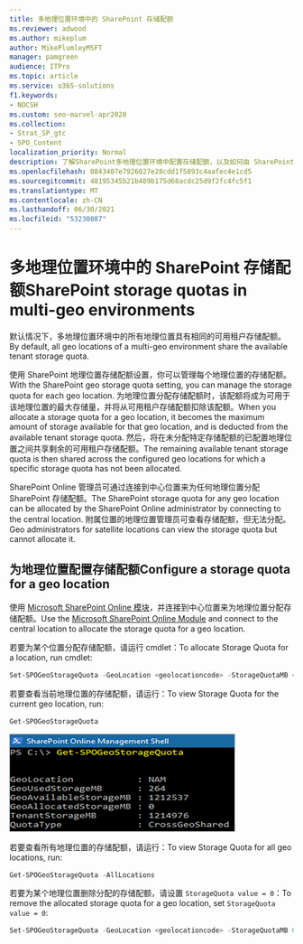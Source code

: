 ```yaml
---
title: 多地理位置环境中的 SharePoint 存储配额
ms.reviewer: adwood
ms.author: mikeplum
author: MikePlumleyMSFT
manager: pamgreen
audience: ITPro
ms.topic: article
ms.service: o365-solutions
f1.keywords:
- NOCSH
ms.custom: seo-marvel-apr2020
ms.collection:
- Strat_SP_gtc
- SPO_Content
localization_priority: Normal
description: 了解SharePoint多地理位置环境中配置存储配额，以及如何由 SharePoint Online 管理员管理配额。
ms.openlocfilehash: 0843407e7926027e28cdd1f5893c4aafec4e1cd5
ms.sourcegitcommit: 48195345b21b409b175d68acdc25d9f2fc4fc5f1
ms.translationtype: MT
ms.contentlocale: zh-CN
ms.lasthandoff: 06/30/2021
ms.locfileid: "53230087"
---
```

# <a name="sharepoint-storage-quotas-in-multi-geo-environments"></a><span data-ttu-id="92d5a-103">多地理位置环境中的 SharePoint 存储配额</span><span class="sxs-lookup"><span data-stu-id="92d5a-103">SharePoint storage quotas in multi-geo environments</span></span>

<span data-ttu-id="92d5a-104">默认情况下，多地理位置环境中的所有地理位置具有相同的可用租户存储配额。</span><span class="sxs-lookup"><span data-stu-id="92d5a-104">By default, all geo locations of a multi-geo environment share the available tenant storage quota.</span></span>

<span data-ttu-id="92d5a-105">使用 SharePoint 地理位置存储配额设置，你可以管理每个地理位置的存储配额。</span><span class="sxs-lookup"><span data-stu-id="92d5a-105">With the SharePoint geo storage quota setting, you can manage the storage quota for each geo location.</span></span> <span data-ttu-id="92d5a-106">为地理位置分配存储配额时，该配额将成为可用于该地理位置的最大存储量，并将从可用租户存储配额扣除该配额。</span><span class="sxs-lookup"><span data-stu-id="92d5a-106">When you allocate a storage quota for a geo location, it becomes the maximum amount of storage available for that geo location, and is deducted from the available tenant storage quota.</span></span> <span data-ttu-id="92d5a-107">然后，将在未分配特定存储配额的已配置地理位置之间共享剩余的可用租户存储配额。</span><span class="sxs-lookup"><span data-stu-id="92d5a-107">The remaining available tenant storage quota is then shared across the configured geo locations for which a specific storage quota has not been allocated.</span></span>

<span data-ttu-id="92d5a-108">SharePoint Online 管理员可通过连接到中心位置来为任何地理位置分配 SharePoint 存储配额。</span><span class="sxs-lookup"><span data-stu-id="92d5a-108">The SharePoint storage quota for any geo location can be allocated by the SharePoint Online administrator by connecting to the central location.</span></span> <span data-ttu-id="92d5a-109">附属位置的地理位置管理员可查看存储配额，但无法分配。</span><span class="sxs-lookup"><span data-stu-id="92d5a-109">Geo administrators for satellite locations can view the storage quota but cannot allocate it.</span></span>

## <a name="configure-a-storage-quota-for-a-geo-location"></a><span data-ttu-id="92d5a-110">为地理位置配置存储配额</span><span class="sxs-lookup"><span data-stu-id="92d5a-110">Configure a storage quota for a geo location</span></span>

<span data-ttu-id="92d5a-111">使用 [Microsoft SharePoint Online 模块](https://www.microsoft.com/download/details.aspx?id=35588)，并连接到中心位置来为地理位置分配存储配额。</span><span class="sxs-lookup"><span data-stu-id="92d5a-111">Use the [Microsoft SharePoint Online Module](https://www.microsoft.com/download/details.aspx?id=35588) and connect to the central location to allocate the storage quota for a geo location.</span></span>

<span data-ttu-id="92d5a-112">若要为某个位置分配存储配额，请运行 cmdlet：</span><span class="sxs-lookup"><span data-stu-id="92d5a-112">To allocate Storage Quota for a location, run cmdlet:</span></span>

```powershell
Set-SPOGeoStorageQuota -GeoLocation <geolocationcode> -StorageQuotaMB <value>
```

<span data-ttu-id="92d5a-113">若要查看当前地理位置的存储配额，请运行：</span><span class="sxs-lookup"><span data-stu-id="92d5a-113">To view Storage Quota for the current geo location, run:</span></span>

```powershell
Get-SPOGeoStorageQuota
```

![显示 Get-SPOGeoStorageQuota cmdlet 的 PowerShell 窗口的屏幕截图](../media/multi-geo-storage-quota.png)

<span data-ttu-id="92d5a-115">若要查看所有地理位置的存储配额，请运行：</span><span class="sxs-lookup"><span data-stu-id="92d5a-115">To view Storage Quota for all geo locations, run:</span></span>

```powershell
Get-SPOGeoStorageQuota -AllLocations
```

<span data-ttu-id="92d5a-116">若要为某个地理位置删除分配的存储配额，请设置 `StorageQuota value = 0`：</span><span class="sxs-lookup"><span data-stu-id="92d5a-116">To remove the allocated storage quota for a geo location, set `StorageQuota value = 0`:</span></span>

```powershell
Set-SPOGeoStorageQuota -GeoLocation <geolocationcode> -StorageQuotaMB 0
```
